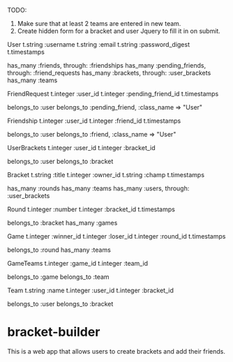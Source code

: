 TODO:
  1. Make sure that at least 2 teams are entered in new team.
  2. Create hidden form for a bracket and user Jquery to fill it in on submit.


User
  t.string :username
  t.string :email
  t.string :password_digest
  t.timestamps

  has_many :friends, through: :friendships
  has_many :pending_friends, through: :friend_requests
  has_many :brackets, through: :user_brackets
  has_many :teams

FriendRequest
  t.integer :user_id
  t.integer :pending_friend_id
  t.timestamps

  belongs_to :user
  belongs_to :pending_friend, :class_name => "User"

Friendship
  t.integer :user_id
  t.integer :friend_id
  t.timestamps

  belongs_to :user
  belongs_to :friend, :class_name => "User"

UserBrackets
  t.integer :user_id
  t.integer :bracket_id

  belongs_to :user
  belongs_to :bracket

Bracket
  t.string :title
  t.integer :owner_id
  t.string :champ
  t.timestamps

  has_many :rounds
  has_many :teams
  has_many :users, through: :user_brackets

Round
  t.integer :number
  t.integer :bracket_id
  t.timestamps

  belongs_to :bracket
  has_many :games

Game
  t.integer :winner_id
  t.integer :loser_id
  t.integer :round_id
  t.timestamps

  belongs_to :round
  has_many :teams

GameTeams
  t.integer :game_id
  t.integer :team_id

  belongs_to :game
  belongs_to :team

Team
  t.string :name
  t.integer :user_id
  t.integer :bracket_id

  belongs_to :user
  belongs_to :bracket

# bracket-builder
This is a web app that allows users to create brackets and add their friends.
